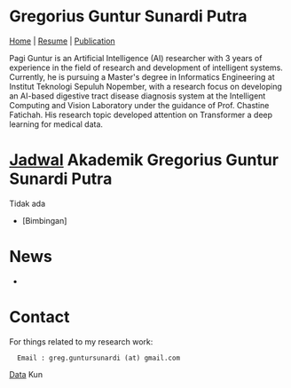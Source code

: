 # Gregorius Guntur Sunardi Putra
[Home](https://pagiguntur.github.io/) | [Resume](https://pagiguntur.github.io/CV-Gregorius%20Guntur.pdf) | [Publication](https://pagiguntur.github.io/publications)

Pagi Guntur is an Artificial Intelligence (AI) researcher with 3 years of experience in the field of research and development of intelligent systems. Currently, he is pursuing a Master's degree in Informatics Engineering at Institut Teknologi Sepuluh Nopember, with a research focus on developing an AI-based digestive tract disease diagnosis system at the Intelligent Computing and Vision Laboratory under the guidance of Prof. Chastine Fatichah. His research topic developed attention on Transformer a deep learning for medical data.

# [Jadwal](https://calendar.google.com/calendar/u/1?cid=Ym9uYXJtYWxhbmdAZ21haWwuY29t) Akademik Gregorius Guntur Sunardi Putra

Tidak ada  
- [Bimbingan]

# News
-

# Contact

For things related to my research work:

      Email : greg.guntursunardi (at) gmail.com

[Data](https://drive.google.com/drive/u/0/folders/1-7O_O_tcCRuXlAWPQbCQTooMUskHwa2F) Kun
